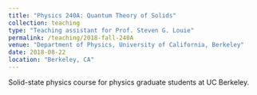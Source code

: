 ```yaml
---
title: "Physics 240A: Quantum Theory of Solids"
collection: teaching
type: "Teaching assistant for Prof. Steven G. Louie"
permalink: /teaching/2018-fall-240A
venue: "Department of Physics, University of California, Berkeley"
date: 2018-08-22
location: "Berkeley, CA"
---
```


Solid-state physics course for physics graduate students at UC Berkeley.